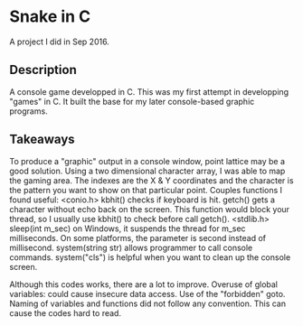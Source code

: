 # Snake in C
A project I did in Sep 2016.

## Description
A console game developped in C. This was my first attempt in developping "games" in C. It built the base for my later console-based graphic programs.

## Takeaways
To produce a "graphic" output in a console window, point lattice may be a good solution. Using a two dimensional character array, I was able to map the gaming area. The indexes are the X & Y coordinates and the character is the pattern you want to show on that particular point.
Couples functions I found useful:
<conio.h>
kbhit() checks if keyboard is hit.
getch() gets a character without echo back on the screen. This function would block your thread, so I usually use kbhit() to check before call getch().
<stdlib.h>
sleep(int m_sec) on Windows, it suspends the thread for m_sec milliseconds. On some platforms, the parameter is second instead of millisecond.
system(string str) allows programmer to call console commands. system("cls") is helpful when you want to clean up the console screen.

Although this codes works, there are a lot to improve.
Overuse of global variables: could cause insecure data access.
Use of the "forbidden" goto.
Naming of variables and functions did not follow any convention. This can cause the codes hard to read.
